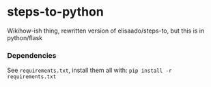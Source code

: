 # steps-to-python
Wikihow-ish thing, rewritten version of elisaado/steps-to, but this is in python/flask

### Dependencies
See `requirements.txt`, install them all with: `pip install -r requirements.txt`

